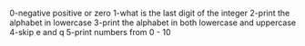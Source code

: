 0-negative positive or zero
1-what is the last digit of the integer
2-print the alphabet in lowercase
3-print the alphabet in both lowercase and uppercase
4-skip e and q
5-print numbers from 0 - 10
